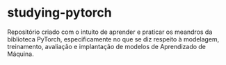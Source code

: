 # studying-pytorch
Repositório criado com o intuito de aprender e praticar os meandros da biblioteca PyTorch, especificamente no que se diz respeito à modelagem, treinamento, avaliação e implantação de modelos de Aprendizado de Máquina.
